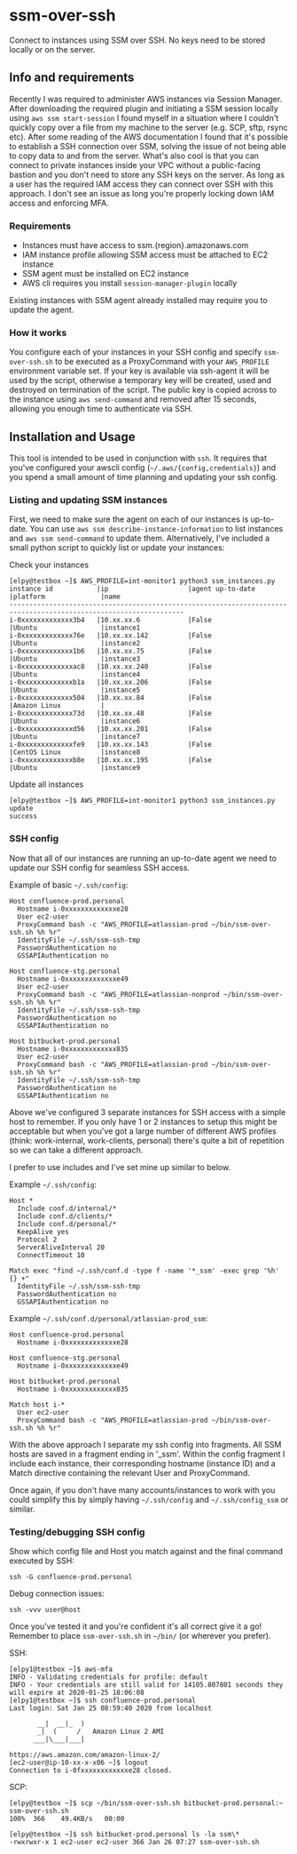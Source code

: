 # ssm-over-ssh
Connect to instances using SSM over SSH. No keys need to be stored locally or on the server.

## Info and requirements

Recently I was required to administer AWS instances via Session Manager. After downloading the required plugin and initiating a SSM session locally using `aws ssm start-session` I found myself in a situation where I couldn't quickly copy over a file from my machine to the server (e.g. SCP, sftp, rsync etc). After some reading of the AWS documentation I found that it's possible to establish a SSH connection over SSM, solving the issue of not being able to copy data to and from the server. What's also cool is that you can connect to private instances inside your VPC without a public-facing bastion and you don't need to store any SSH keys on the server. As long as a user has the required IAM access they can connect over SSH with this approach. I don't see an issue as long you're properly locking down IAM access and enforcing MFA.

### Requirements
- Instances must have access to ssm.{region}.amazonaws.com
- IAM instance profile allowing SSM access must be attached to EC2 instance
- SSM agent must be installed on EC2 instance
- AWS cli requires you install `session-manager-plugin` locally

Existing instances with SSM agent already installed may require you to update the agent.

### How it works
You configure each of your instances in your SSH config and specify `ssm-over-ssh.sh` to be executed as a ProxyCommand with your `AWS_PROFILE` environment variable set.
If your key is available via ssh-agent it will be used by the script, otherwise a temporary key will be created, used and destroyed on termination of the script. The public key is copied across to the instance using `aws send-command` and removed after 15 seconds, allowing you enough time to authenticate via SSH.


## Installation and Usage

This tool is intended to be used in conjunction with `ssh`. It requires that you've configured your awscli config (`~/.aws/{config,credentials}`) and you spend a small amount of time planning and updating your ssh config.

### Listing and updating SSM instances

First, we need to make sure the agent on each of our instances is up-to-date. You can use `aws ssm describe-instance-information` to list instances and `aws ssm send-command` to update them. Alternatively, I've included a small python script to quickly list or update your instances:

Check your instances
```
[elpy@testbox ~]$ AWS_PROFILE=int-monitor1 python3 ssm_instances.py
instance id           |ip                    |agent up-to-date      |platform              |name
------------------------------------------------------------------------------------------------------------------
i-0xxxxxxxxxxxxx3b4   |10.xx.xx.6            |False                 |Ubuntu                |instance1
i-0xxxxxxxxxxxxx76e   |10.xx.xx.142          |False                 |Ubuntu                |instance2
i-0xxxxxxxxxxxxx1b6   |10.xx.xx.75           |False                 |Ubuntu                |instance3
i-0xxxxxxxxxxxxxac8   |10.xx.xx.240          |False                 |Ubuntu                |instance4
i-0xxxxxxxxxxxxxb1a   |10.xx.xx.206          |False                 |Ubuntu                |instance5
i-0xxxxxxxxxxxxx504   |10.xx.xx.84           |False                 |Amazon Linux          |
i-0xxxxxxxxxxxxx73d   |10.xx.xx.48           |False                 |Ubuntu                |instance6
i-0xxxxxxxxxxxxxd56   |10.xx.xx.201          |False                 |Ubuntu                |instance7
i-0xxxxxxxxxxxxxfe9   |10.xx.xx.143          |False                 |CentOS Linux          |instance8
i-0xxxxxxxxxxxxxb8e   |10.xx.xx.195          |False                 |Ubuntu                |instance9

```

Update all instances
```
[elpy@testbox ~]$ AWS_PROFILE=int-monitor1 python3 ssm_instances.py update
success
```

### SSH config

Now that all of our instances are running an up-to-date agent we need to update our SSH config for seamless SSH access.

Example of basic `~/.ssh/config`:
```
Host confluence-prod.personal
  Hostname i-0xxxxxxxxxxxxxe28
  User ec2-user
  ProxyCommand bash -c "AWS_PROFILE=atlassian-prod ~/bin/ssm-over-ssh.sh %h %r"
  IdentityFile ~/.ssh/ssm-ssh-tmp
  PasswordAuthentication no
  GSSAPIAuthentication no

Host confluence-stg.personal
  Hostname i-0xxxxxxxxxxxxxe49
  User ec2-user
  ProxyCommand bash -c "AWS_PROFILE=atlassian-nonprod ~/bin/ssm-over-ssh.sh %h %r"
  IdentityFile ~/.ssh/ssm-ssh-tmp
  PasswordAuthentication no
  GSSAPIAuthentication no

Host bitbucket-prod.personal
  Hostname i-0xxxxxxxxxxxxx835
  User ec2-user
  ProxyCommand bash -c "AWS_PROFILE=atlassian-prod ~/bin/ssm-over-ssh.sh %h %r"
  IdentityFile ~/.ssh/ssm-ssh-tmp
  PasswordAuthentication no
  GSSAPIAuthentication no
```
Above we've configured 3 separate instances for SSH access with a simple host to remember. If you only have 1 or 2 instances to setup this might be acceptable but when you've got a large number of different AWS profiles (think: work-internal, work-clients, personal) there's quite a bit of repetition so we can take a different approach.

I prefer to use includes and I've set mine up similar to below.

Example `~/.ssh/config`:
```
Host *
  Include conf.d/internal/*
  Include conf.d/clients/*
  Include conf.d/personal/*
  KeepAlive yes
  Protocol 2
  ServerAliveInterval 20
  ConnectTimeout 10

Match exec "find ~/.ssh/conf.d -type f -name '*_ssm' -exec grep '%h' {} +"
  IdentityFile ~/.ssh/ssm-ssh-tmp
  PasswordAuthentication no
  GSSAPIAuthentication no
```

Example `~/.ssh/conf.d/personal/atlassian-prod_ssm`:
```
Host confluence-prod.personal
  Hostname i-0xxxxxxxxxxxxxe28

Host confluence-stg.personal
  Hostname i-0xxxxxxxxxxxxxe49

Host bitbucket-prod.personal
  Hostname i-0xxxxxxxxxxxxx835

Match host i-*
  User ec2-user
  ProxyCommand bash -c "AWS_PROFILE=atlassian-prod ~/bin/ssm-over-ssh.sh %h %r"
```

With the above approach I separate my ssh config into fragments. All SSM hosts are saved in a fragment ending in '_ssm'. Within the config fragment I include each instance, their corresponding hostname (instance ID) and a Match directive containing the relevant User and ProxyCommand.

Once again, if you don't have many accounts/instances to work with you could simplify this by simply having `~/.ssh/config` and `~/.ssh/config_ssm` or similar.

### Testing/debugging SSH config

Show which config file and Host you match against and the final command executed by SSH:
```
ssh -G confluence-prod.personal 
```

Debug connection issues:
```
ssh -vvv user@host
```

Once you've tested it and you're confident it's all correct give it a go! Remember to place `ssm-over-ssh.sh` in `~/bin/` (or wherever you prefer).

SSH:
```
[elpy1@testbox ~]$ aws-mfa
INFO - Validating credentials for profile: default
INFO - Your credentials are still valid for 14105.807801 seconds they will expire at 2020-01-25 18:06:08
[elpy1@testbox ~]$ ssh confluence-prod.personal
Last login: Sat Jan 25 08:59:40 2020 from localhost

       __|  __|_  )
       _|  (     /   Amazon Linux 2 AMI
      ___|\___|___|

https://aws.amazon.com/amazon-linux-2/
[ec2-user@ip-10-xx-x-x06 ~]$ logout
Connection to i-0fxxxxxxxxxxxxe28 closed.
```

SCP:
```
[elpy@testbox ~]$ scp ~/bin/ssm-over-ssh.sh bitbucket-prod.personal:~
ssm-over-ssh.sh                                                                                       100%  366    49.4KB/s   00:00

[elpy@testbox ~]$ ssh bitbucket-prod.personal ls -la ssm\*
-rwxrwxr-x 1 ec2-user ec2-user 366 Jan 26 07:27 ssm-over-ssh.sh
```
